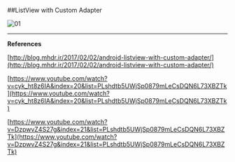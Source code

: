 ##ListView with Custom Adapter

![01](https://raw.githubusercontent.com/mhdr/AndroidSamples/master/015/images/Android%20Emulator%20-%20Nexus_5_API_25%3A5554_001.png  "01")

***

**References**

[http://blog.mhdr.ir/2017/02/02/android-listview-with-custom-adapter/](http://blog.mhdr.ir/2017/02/02/android-listview-with-custom-adapter/) 

[https://www.youtube.com/watch?v=cyk_ht8z6IA&index=20&list=PLshdtb5UWjSp0879mLeCsDQN6L73XBZTk](https://www.youtube.com/watch?v=cyk_ht8z6IA&index=20&list=PLshdtb5UWjSp0879mLeCsDQN6L73XBZTk) 

[https://www.youtube.com/watch?v=DzpwvZ4S27g&index=21&list=PLshdtb5UWjSp0879mLeCsDQN6L73XBZTk](https://www.youtube.com/watch?v=DzpwvZ4S27g&index=21&list=PLshdtb5UWjSp0879mLeCsDQN6L73XBZTk) 